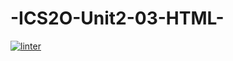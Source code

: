 # -ICS2O-Unit2-03-HTML-
 [![linter](https://github.com/Tanush-gautam/-ICS2O-Unit2-03-HTML-/workflows/linter/badge.svg)](https://github.com/marketplace/actions/super-linter)
 
